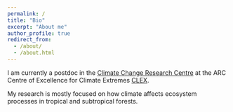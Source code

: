 ```yaml
---
permalink: /
title: "Bio"
excerpt: "About me"
author_profile: true
redirect_from:
  - /about/
  - /about.html
---
```


I am currently a postdoc in the [Climate Change Research Centre](http://www.ccrc.unsw.edu.au/) at the ARC Centre of Excellence for Climate Extremes [CLEX](https://climateextremes.org.au/).

My research is mostly focused on how climate affects ecosystem processes in tropical and subtropical forests.
